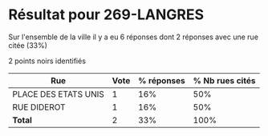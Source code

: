 # Résultat pour 269-LANGRES

Sur l'ensemble de la ville il y a eu 6 réponses dont 2 réponses avec une rue citée (33%)

2 points noirs identifiés

| Rue | Vote | % réponses | % Nb rues cités|
|-----|------|------------|----------------|
| PLACE DES ETATS UNIS | 1 | 16% | 50%|
| RUE DIDEROT | 1 | 16% | 50%|
| **Total** | 2 | 33% | 100%|
